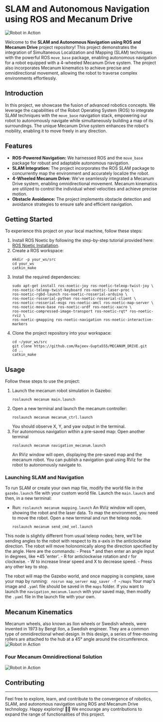 # SLAM and Autonomous Navigation using ROS and Mecanum Drive

![Robot in Action](https://github.com/rajeev-gupta-bashrc/MECANUM_DRIVE/blob/Upload-images-for-user-guide/images/mecanum1.png)

Welcome to the **SLAM and Autonomous Navigation using ROS and Mecanum Drive** project repository! This project demonstrates the integration of Simultaneous Localization and Mapping (SLAM) techniques with the powerful ROS `move_base` package, enabling autonomous navigation for a robot equipped with a 4-wheeled Mecanum Drive system. The project also incorporates Mecanum kinematics to achieve precise and omnidirectional movement, allowing the robot to traverse complex environments effortlessly.

## Introduction
In this project, we showcase the fusion of advanced robotics concepts. We leverage the capabilities of the Robot Operating System (ROS) to integrate SLAM techniques with the `move_base` navigation stack, empowering our robot to autonomously navigate while simultaneously building a map of its surroundings. The unique Mecanum Drive system enhances the robot's mobility, enabling it to move freely in any direction.

## Features
- **ROS-Powered Navigation:** We harnessed ROS and the `move_base` package for robust and adaptable autonomous navigation.
- **SLAM Integration:** The project incorporates the ROS SLAM package to concurrently map the environment and accurately localize the robot.
- **4-Wheeled Mecanum Drive:** We've seamlessly integrated a Mecanum Drive system, enabling omnidirectional movement. Mecanum kinematics are utilized to control the individual wheel velocities and achieve precise motion.
- **Obstacle Avoidance:** The project implements obstacle detection and avoidance strategies to ensure safe and efficient navigation.

## Getting Started
To experience this project on your local machine, follow these steps:
1. Install ROS Noetic by following the step-by-step tutorial provided here: [ROS Noetic Installation](https://wiki.ros.org/noetic/Installation/Ubuntu).
2. Create a ROS workspace:
    ```
    mkdir -p your_ws/src
    cd your_ws
    catkin_make
    ```
3. Install the required dependencies:
      ```
      sudo apt-get install ros-noetic-joy ros-noetic-teleop-twist-joy \
      ros-noetic-teleop-twist-keyboard ros-noetic-laser-proc \
      ros-noetic-rgbd-launch ros-noetic-rosserial-arduino \
      ros-noetic-rosserial-python ros-noetic-rosserial-client \
      ros-noetic-rosserial-msgs ros-noetic-amcl ros-noetic-map-server \
      ros-noetic-move-base ros-noetic-urdf ros-noetic-xacro \
      ros-noetic-compressed-image-transport ros-noetic-rqt* ros-noetic-rviz \
      ros-noetic-gmapping ros-noetic-navigation ros-noetic-interactive-markers 
      ```
4. Clone the project repository into your workspace:
    ```
    cd ~/your_ws/src
    git clone https://github.com/Rajeev-Gupta555/MECANUM_DRIVE.git
    cd ..
    catkin_make
    ```

## Usage
Follow these steps to use the project:
1. Launch the mecanum robot simulation in Gazebo:
    ``` 
    roslaunch mecanum main.launch
    ```
2. Open a new terminal and launch the mecanum controller:
    ```
    roslaunch mecanum mecanum_ctrl.launch
    ```
    You should observe X, Y, and yaw output in the terminal.
3. For autonomous navigation within a pre-saved map:
    Open another terminal
    ```
    roslaunch mecanum navigation_mecanum.launch
    ```
    An RViz window will open, displaying the pre-saved map and the mecanum robot. You can publish a navigation goal using RViz for the robot to autonomously navigate to.

### Launching SLAM and Navigation
To run SLAM or create your own map file, modify the world file in the `gazebo.launch` file with your custom world file. Launch the `main.launch` and then, in a new terminal:
- Run: `roslaunch mecanum mapping.launch`
An RViz window will open, showing the robot and the laser data. To map the environment, you need to move the robot. Open a new terminal and run the teleop node.
    ```
    roslaunch mecanum send_cmd_vel.launch
    ```
This node is slightly different from usual teleop nodes; here, we'll be sending angles to the robot with respect to its x-axis in the anticlockwise direction. The robot will move holonomically along the direction specified by the angle. Here are the commands:
    - Press * and then enter an angle input in degrees, like *45 'enter'.
    - R for anticlockwise rotation and r for clockwise.
    - W to increase linear speed and X to decrease speed.
    - Press any other key to stop.

The robot will map the Gazebo world, and once mapping is complete, save your map by running:
    ``` 
    rosrun map_server map_saver -f ~/maps
    ```
Your map's image and `.yaml` file should be saved in the `maps` folder. If you want to launch the `navigation_mecanum.launch` with your saved map, then modify the `.yaml` file in the launch file with your own.

## Mecanum Kinematics
Mecanum wheels, also known as Ilon wheels or Swedish wheels, were invented in 1973 by Bengt Ilon, a Swedish engineer. They are a common type of omnidirectional wheel design. In this design, a series of free-moving rollers are attached to the hub at a 45° angle around the circumference.
![Robot in Action](https://github.com/rajeev-gupta-bashrc/MECANUM_DRIVE/blob/Upload-images-for-user-guide/images/mecanum_kinematics.png)

### Four Mecanum Omnidirectional Solution
![Robot in Action](https://github.com/rajeev-gupta-bashrc/MECANUM_DRIVE/blob/Upload-images-for-user-guide/images/mecanum_matrix.png)

## Contributing
---
Feel free to explore, learn, and contribute to the convergence of robotics, SLAM, and autonomous navigation using ROS and Mecanum Drive technology. Happy exploring! 🤖🌟
We encourage any contributions to expand the range of functionalities of this project.
